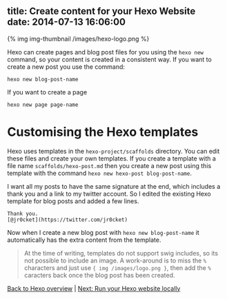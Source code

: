 title: Create content for your Hexo Website  
date: 2014-07-13 16:06:00
---

{% img img-thumbnail /images/hexo-logo.png %}

Hexo can create pages and blog post files for you using the `hexo new` command, so your content is created in a consistent way.  If you want to create a new post you use the command:

    hexo new blog-post-name

If you want to create a page

    hexo new page page-name

# Customising the Hexo templates 

Hexo uses templates in the `hexo-project/scaffolds` directory.  You can edit these files and create your own templates.  If you create a template with a file name `scaffolds/hexo-post.md` then you create a new post using this template with the command `hexo new hexo-post blog-post-name`.

I want all my posts to have the same signature at the end, which includes a thank you and a link to my twitter account.  So I edited the existing Hexo template for blog posts and added a few lines.

    Thank you.
    [@jr0cket](https://twitter.com/jr0cket)

Now when I create a new blog post with `hexo new blog-post-name` it automatically has the extra content from the template.

> At the time of writing, templates do not support swig includes, so its not possible to include an image.  A work-around is to  miss the `%` characters and just use `{ img /images/logo.png }`, then add the `%` caracters back once the blog post has been created.

[Back to Hexo overview](index.html) | [Next: Run your Hexo website locally](run-your-hexo-website-locally.html)




